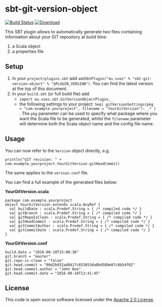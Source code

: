 # sbt-git-version-object

[![Build Status](https://travis-ci.org/svezfaz/sbt-git-version-object.svg?branch=master)](https://travis-ci.org/svezfaz/sbt-git-version-object)  [ ![Download](https://api.bintray.com/packages/svezfaz/sbt-plugins/sbt-git-version-object/images/download.svg) ](https://bintray.com/svezfaz/sbt-plugins/sbt-git-version-object/_latestVersion)

This SBT plugin allows to automatically generate two files containing information about your GIT repository at build time:

1. a Scala object
2. a properties file

## Setup
1. In your ``project/plugins.sbt`` add ``addSbtPlugin("eu.svez" % "sbt-git-version-object" % "$PLUGIN_VERSION")``. You can find the latest version at the top of this document.
2. In your ``build.sbt`` (or full build file) add
   * ``import eu.svez.sbt.GitVersionObjectPlugin._``
   * the following settings to your project: ``Seq( gitVersionSettings(pkg = "com.example.yourproject", filename = "YourGitVersion"): _* )`` . The `pkg` parameter can be used to specify what package where you want the Scala file to be generated, whilst the `filename` parameter will determine both the Scala object name and the config file name.

## Usage
You can now refer to the `Version` object directly, e.g.

``println("GIT revision: " + com.example.yourproject.YourGitVersion.gitHeadCommit)``

The same applies to the `version.conf` file.

You can find a full example of the generated files below:

**YourGitVersion.scala**

```
package com.example.yourproject
object YourGitVersion extends scala.AnyRef {
  val buildDate : scala.Predef.String = { /* compiled code */ }
  val gitBranch : scala.Predef.String = { /* compiled code */ }
  val gitRepoIsClean : scala.Predef.String = { /* compiled code */ }
  val gitHeadCommit : scala.Predef.String = { /* compiled code */ }
  val gitCommitAuthor : scala.Predef.String = { /* compiled code */ }
  val gitCommitDate : scala.Predef.String = { /* compiled code */ }
}
```

**YourGitVersion.conf**
```
build.date = "2016-08-18T15:08:38"
git.branch = "master"
git.repo-is-clean = "false"
git.head.commit = "90d2b932a40417c653853da0bd589e87c8b54f02"
git.head.commit.author = "John Doe"
git.head.commit.date = "2016-08-18T13:41:45"
```

## License
This code is open source software licensed under the [Apache 2.0 License]("http://www.apache.org/licenses/LICENSE-2.0.html").
